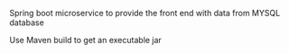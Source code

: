 Spring boot microservice to provide the front end with data from MYSQL database

Use Maven build to get an executable jar
